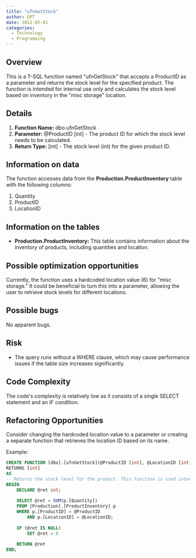 ```yaml
---
title: "ufnGetStock"
author: GPT
date: 2022-05-01
categories:
  - Technology
  - Programming
---
```


## Overview
This is a T-SQL function named "ufnGetStock" that accepts a ProductID as a parameter and returns the stock level for the specified product. The function is intended for internal use only and calculates the stock level based on inventory in the "misc storage" location.

## Details

1. **Function Name:** dbo.ufnGetStock
2. **Parameter:** @ProductID [int] - The product ID for which the stock level needs to be calculated.
3. **Return Type:** [int] - The stock level (int) for the given product ID.

## Information on data

The function accesses data from the **Production.ProductInventory** table with the following columns:

1. Quantity
2. ProductID
3. LocationID

## Information on the tables

- **Production.ProductInventory:** This table contains information about the inventory of products, including quantities and location.

## Possible optimization opportunities

Currently, the function uses a hardcoded location value (6) for "misc storage." It could be beneficial to turn this into a parameter, allowing the user to retrieve stock levels for different locations.

## Possible bugs

No apparent bugs.

## Risk

- The query runs without a WHERE clause, which may cause performance issues if the table size increases significantly.

## Code Complexity

The code's complexity is relatively low as it consists of a single SELECT statement and an IF condition.

## Refactoring Opportunities

Consider changing the hardcoded location value to a parameter or creating a separate function that retrieves the location ID based on its name.

Example:

```sql
CREATE FUNCTION [dbo].[ufnGetStock](@ProductID [int], @LocationID [int])
RETURNS [int] 
AS 
-- Returns the stock level for the product. This function is used internally only
BEGIN
    DECLARE @ret int;
    
    SELECT @ret = SUM(p.[Quantity]) 
    FROM [Production].[ProductInventory] p 
    WHERE p.[ProductID] = @ProductID 
        AND p.[LocationID] = @LocationID;
    
    IF (@ret IS NULL) 
        SET @ret = 0
    
    RETURN @ret
END;
```